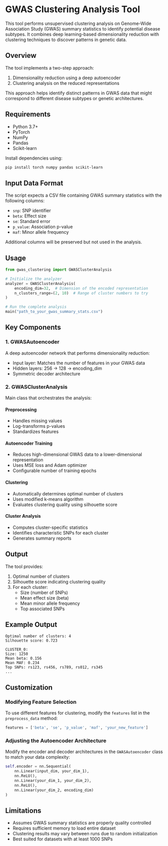 # GWAS Clustering Analysis Tool

This tool performs unsupervised clustering analysis on Genome-Wide Association Study (GWAS) summary statistics to identify potential disease subtypes. It combines deep learning-based dimensionality reduction with clustering techniques to discover patterns in genetic data.

## Overview

The tool implements a two-step approach:
1. Dimensionality reduction using a deep autoencoder
2. Clustering analysis on the reduced representations

This approach helps identify distinct patterns in GWAS data that might correspond to different disease subtypes or genetic architectures.

## Requirements

- Python 3.7+
- PyTorch
- NumPy
- Pandas
- Scikit-learn

Install dependencies using:
```bash
pip install torch numpy pandas scikit-learn
```

## Input Data Format

The script expects a CSV file containing GWAS summary statistics with the following columns:
- `snp`: SNP identifier
- `beta`: Effect size
- `se`: Standard error
- `p_value`: Association p-value
- `maf`: Minor allele frequency

Additional columns will be preserved but not used in the analysis.

## Usage

```python
from gwas_clustering import GWASClusterAnalysis

# Initialize the analyzer
analyzer = GWASClusterAnalysis(
    encoding_dim=32,  # Dimension of the encoded representation
    n_clusters_range=(2, 10)  # Range of cluster numbers to try
)

# Run the complete analysis
main("path_to_your_gwas_summary_stats.csv")
```

## Key Components

### 1. GWASAutoencoder

A deep autoencoder network that performs dimensionality reduction:
- Input layer: Matches the number of features in your GWAS data
- Hidden layers: 256 → 128 → encoding_dim
- Symmetric decoder architecture

### 2. GWASClusterAnalysis

Main class that orchestrates the analysis:

#### Preprocessing
- Handles missing values
- Log-transforms p-values
- Standardizes features

#### Autoencoder Training
- Reduces high-dimensional GWAS data to a lower-dimensional representation
- Uses MSE loss and Adam optimizer
- Configurable number of training epochs

#### Clustering
- Automatically determines optimal number of clusters
- Uses modified k-means algorithm
- Evaluates clustering quality using silhouette score

#### Cluster Analysis
- Computes cluster-specific statistics
- Identifies characteristic SNPs for each cluster
- Generates summary reports

## Output

The tool provides:
1. Optimal number of clusters
2. Silhouette score indicating clustering quality
3. For each cluster:
   - Size (number of SNPs)
   - Mean effect size (beta)
   - Mean minor allele frequency
   - Top associated SNPs

## Example Output

```
Optimal number of clusters: 4
Silhouette score: 0.723

CLUSTER_0:
Size: 1250
Mean beta: 0.156
Mean MAF: 0.234
Top SNPs: rs123, rs456, rs789, rs012, rs345
...
```

## Customization

### Modifying Feature Selection

To use different features for clustering, modify the `features` list in the `preprocess_data` method:

```python
features = ['beta', 'se', 'p_value', 'maf', 'your_new_feature']
```

### Adjusting the Autoencoder Architecture

Modify the encoder and decoder architectures in the `GWASAutoencoder` class to match your data complexity:

```python
self.encoder = nn.Sequential(
    nn.Linear(input_dim, your_dim_1),
    nn.ReLU(),
    nn.Linear(your_dim_1, your_dim_2),
    nn.ReLU(),
    nn.Linear(your_dim_2, encoding_dim)
)
```

## Limitations

- Assumes GWAS summary statistics are properly quality controlled
- Requires sufficient memory to load entire dataset
- Clustering results may vary between runs due to random initialization
- Best suited for datasets with at least 1000 SNPs
